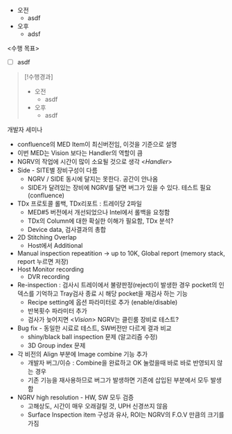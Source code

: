 - 오전
	- asdf
- 오후
	- adsf

<수행 목표>
- [ ] asdf

>[!수행경과]
>- 오전
>	- asdf
>- 오후
>	- asdf

개발자 세미나
- confluence의 MED Item이 최신버전임, 이것을 기준으로 설명
- 이번 MED는 Vision 보다는 Handler의 역할이 큼
- NGRV의 작업에 시간이 많이 소요될 것으로 생각
<*Handler*>
- Side - SITE별 장비구성이 다름
	- NGRV / SIDE 동시에 달지는 못한다. 공간이 안나옴
	- SIDE가 달려있는 장비에 NGRV를 달면 버그가 있을 수 있다. 테스트 필요 (confluence) 
- TDx 프로토콜 롤백, TDx리포트 : 트레이당 2파일
	- MED#5 버전에서 개선되었으나 Intel에서 롤백을 요청함 
	- TDx의 Column에 대한 확실한 이해가 필요함, TDx 분석?
	- Device data, 검사결과의 총합
- 2D Stitching Overlap
	- Host에서 Additional 
- Manual inspection repeatition -> up to 10K, Global report (memory stack, report 누르면 저장)
- Host Monitor recording
	- DVR recording
- Re-inspection : 검사시 트레이에서 불량판정(reject)이 발생한 경우 pocket의 인덱스를 기억하고 Tray검사 종료 시 해당 pocket을 재검사 하는 기능
	- Recipe setting에 옵션 파라미터로 추가 (enable/disable)
	- 반복횟수 파라미터 추가
	- 검사가 늦어지면 
<*Vision*> NGRV는 클린룸 장비로 테스트?
- Bug fix - 동일한 시료로 테스트, SW버전만 다르게 결과 비교
	- shiny/black ball inspection 문제 (알고리즘 수정)
	- 3D Group index 문제
- 각 비전의 Align 부분에 Image combine 기능 추가
	- 개발자 버그/이슈 : Combine을 완료하고 OK 눌렀을때 바로 바로 반영되지 않는 경우
	- 기존 기능을 재사용하므로 버그가 발생하면 기존에 삽입된 부분에서 모두 발생함
- NGRV high resolution - HW, SW 모두 검증
	- 고해상도, 시간이 매우 오래걸릴 것, UPH 신경쓰지 않음
	- Surface Inspection item 구성과 유사, ROI는 NGRV의 F.O.V 만큼의 크기를 가짐
